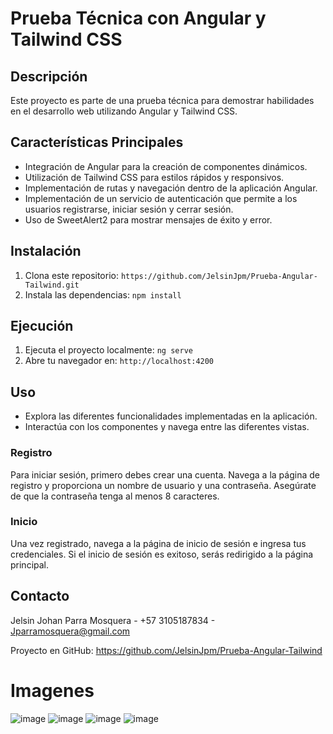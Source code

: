 # Prueba Técnica con Angular y Tailwind CSS

## Descripción
Este proyecto es parte de una prueba técnica para demostrar habilidades en el desarrollo web utilizando Angular y Tailwind CSS.

## Características Principales
- Integración de Angular para la creación de componentes dinámicos.
- Utilización de Tailwind CSS para estilos rápidos y responsivos.
- Implementación de rutas y navegación dentro de la aplicación Angular.
- Implementación de un servicio de autenticación que permite a los usuarios registrarse, iniciar sesión y cerrar sesión.
- Uso de SweetAlert2 para mostrar mensajes de éxito y error.


## Instalación
1. Clona este repositorio: `https://github.com/JelsinJpm/Prueba-Angular-Tailwind.git`
2. Instala las dependencias: `npm install`

## Ejecución
1. Ejecuta el proyecto localmente: `ng serve`
2. Abre tu navegador en: `http://localhost:4200`

## Uso
- Explora las diferentes funcionalidades implementadas en la aplicación.
- Interactúa con los componentes y navega entre las diferentes vistas.

### Registro

Para iniciar sesión, primero debes crear una cuenta. Navega a la página de registro y proporciona un nombre de usuario y una contraseña. Asegúrate de que la contraseña tenga al menos 8 caracteres.

### Inicio

Una vez registrado, navega a la página de inicio de sesión e ingresa tus credenciales. Si el inicio de sesión es exitoso, serás redirigido a la página principal.

## Contacto
Jelsin Johan Parra Mosquera - +57 3105187834 - Jparramosquera@gmail.com

Proyecto en GitHub: https://github.com/JelsinJpm/Prueba-Angular-Tailwind

# Imagenes
![image](https://github.com/JelsinJpm/Prueba-Angular-Tailwind/assets/103012739/ab8b9574-e0cf-4bf0-985b-1932567b5f55)
![image](https://github.com/JelsinJpm/Prueba-Angular-Tailwind/assets/103012739/14c8b3bd-8939-4871-ae7c-503960cfde1b)
![image](https://github.com/JelsinJpm/Prueba-Angular-Tailwind/assets/103012739/ebb7d1f1-413e-4721-8158-482642c09d25)
![image](https://github.com/JelsinJpm/Prueba-Angular-Tailwind/assets/103012739/f57469cb-b3cf-41c5-b104-5fbc56141c59)





